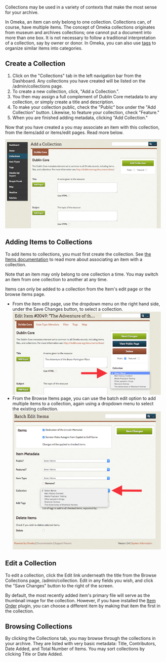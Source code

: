 
Collections may be used in a variety of contexts that make the most sense for your archive.

In Omeka, an item can only belong to one collection. Collections can, of course, have multiple items. The concept of Omeka collections originates from museum and archives collections; one cannot put a document into more than one box. It is not necessary to follow a traditional interpretation of a collection, say by owner or donor. In Omeka, you can also use [tags](Tags.md) to organize similar items into categories.

Create a Collection
-----------------------------------------------------------
1.  Click on the "Collections" tab in the left navigation bar from the Dashboard. Any collections you have created will be listed on the /admin/collections page.
2.  To create a new collection, click, "Add a Collection.".
3.  You then may assign a full complement of Dublin Core metadata to any collection, or simply create a title and description.
4.  To make your collection public, check the "Public" box under the "Add Collection" button. Likewise, to feature your collection, check "Feature."
5.  When you are finished adding metadata, clicking "Add Collection."

Now that you have created a  you may associate an item with this collection, from the items/add or items/edit pages. Read more below.

![New collection page, no metadata entered.png](/doc_files/collectionAdd.png)

Adding Items to Collections
-------------------------------------------------------------

To add items to collections, you must first create the collection. See [the Items documentation](Items.md) to
read more about associating an item with a collection.

Note that an item may only belong to one collection a time. You may switch an item from one collection to another at any time.

Items can only be added to a collection from the Item's edit page or the browse items page.
- From the item edit page, use the dropdown menu on the right hand side, under the Save Changes button, to select a collection.
![Dropdown menu in the item edit page is emphasized with a red arrow](/doc_files/collectionAddItem.png)
- From the Browse Items page, you can use the batch edit option to add multiple items to a collection, again using a dropdown menu to select the existing collection.
![Dropdown menu in the batch item edit page is emphasized with a red arrow](/doc_files/collectionAddBatch.png)


Edit a Collection
---------------------------------------------------------------

To edit a collection, click the Edit link underneath the title from the Browse Collections page, /admin/collection. Edit in any fields you wish, and click the "Save Changes" button to the right of the screen.

By default, the most recently added item's primary file will serve as the thumbnail image for the collection. However, if you have installed the [Item Order](../Plugins/ItemOrder.md)
plugin, you can choose a different item by making that item the first in the collection.

Browsing Collections
---------------------------------------------------------------

By clicking the Collections tab, you may browse through the collections in your archive. They are listed with very basic metadata: Title, Contributors, Date Added, and Total Number of Items. You may sort collections by clicking Title or Date Added.

